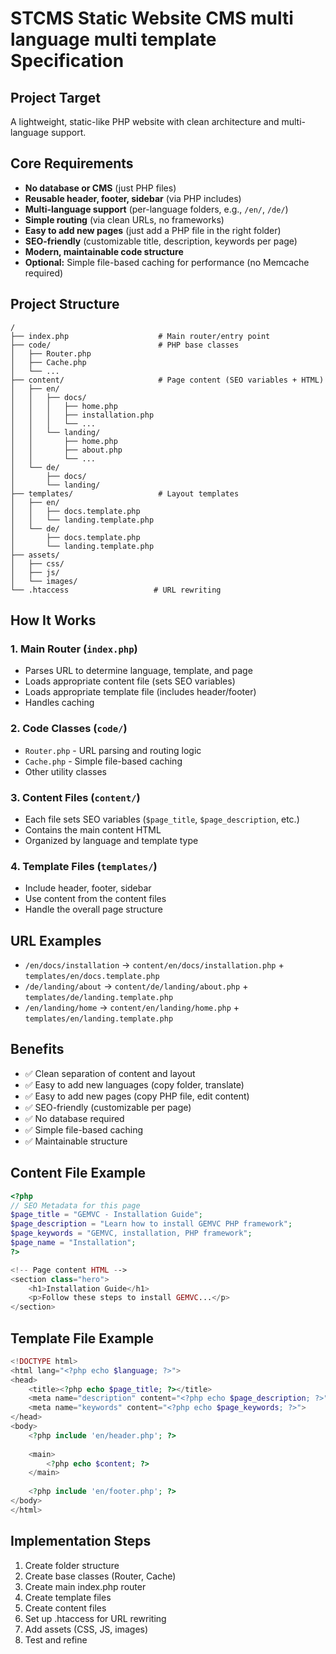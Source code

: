 # STCMS Static Website CMS multi language multi template Specification

## Project Target

A lightweight, static-like PHP website with clean architecture and multi-language support.

## Core Requirements

- **No database or CMS** (just PHP files)
- **Reusable header, footer, sidebar** (via PHP includes)
- **Multi-language support** (per-language folders, e.g., `/en/`, `/de/`)
- **Simple routing** (via clean URLs, no frameworks)
- **Easy to add new pages** (just add a PHP file in the right folder)
- **SEO-friendly** (customizable title, description, keywords per page)
- **Modern, maintainable code structure**
- **Optional:** Simple file-based caching for performance (no Memcache required)

## Project Structure

```
/
├── index.php                    # Main router/entry point
├── code/                        # PHP base classes
│   ├── Router.php
│   ├── Cache.php
│   └── ...
├── content/                     # Page content (SEO variables + HTML)
│   ├── en/
│   │   ├── docs/
│   │   │   ├── home.php
│   │   │   ├── installation.php
│   │   │   └── ...
│   │   └── landing/
│   │       ├── home.php
│   │       ├── about.php
│   │       └── ...
│   └── de/
│       ├── docs/
│       └── landing/
├── templates/                   # Layout templates
│   ├── en/
│   │   ├── docs.template.php
│   │   └── landing.template.php
│   └── de/
│       ├── docs.template.php
│       └── landing.template.php
├── assets/
│   ├── css/
│   ├── js/
│   └── images/
└── .htaccess                   # URL rewriting
```

## How It Works

### 1. Main Router (`index.php`)
- Parses URL to determine language, template, and page
- Loads appropriate content file (sets SEO variables)
- Loads appropriate template file (includes header/footer)
- Handles caching

### 2. Code Classes (`code/`)
- `Router.php` - URL parsing and routing logic
- `Cache.php` - Simple file-based caching
- Other utility classes

### 3. Content Files (`content/`)
- Each file sets SEO variables (`$page_title`, `$page_description`, etc.)
- Contains the main content HTML
- Organized by language and template type

### 4. Template Files (`templates/`)
- Include header, footer, sidebar
- Use content from the content files
- Handle the overall page structure

## URL Examples

- `/en/docs/installation` → `content/en/docs/installation.php` + `templates/en/docs.template.php`
- `/de/landing/about` → `content/de/landing/about.php` + `templates/de/landing.template.php`
- `/en/landing/home` → `content/en/landing/home.php` + `templates/en/landing.template.php`

## Benefits

- ✅ Clean separation of content and layout
- ✅ Easy to add new languages (copy folder, translate)
- ✅ Easy to add new pages (copy PHP file, edit content)
- ✅ SEO-friendly (customizable per page)
- ✅ No database required
- ✅ Simple file-based caching
- ✅ Maintainable structure

## Content File Example

```php
<?php
// SEO Metadata for this page
$page_title = "GEMVC - Installation Guide";
$page_description = "Learn how to install GEMVC PHP framework";
$page_keywords = "GEMVC, installation, PHP framework";
$page_name = "Installation";
?>

<!-- Page content HTML -->
<section class="hero">
    <h1>Installation Guide</h1>
    <p>Follow these steps to install GEMVC...</p>
</section>
```

## Template File Example

```php
<!DOCTYPE html>
<html lang="<?php echo $language; ?>">
<head>
    <title><?php echo $page_title; ?></title>
    <meta name="description" content="<?php echo $page_description; ?>">
    <meta name="keywords" content="<?php echo $page_keywords; ?>">
</head>
<body>
    <?php include 'en/header.php'; ?>
    
    <main>
        <?php echo $content; ?>
    </main>
    
    <?php include 'en/footer.php'; ?>
</body>
</html>
```

## Implementation Steps

1. Create folder structure
2. Create base classes (Router, Cache)
3. Create main index.php router
4. Create template files
5. Create content files
6. Set up .htaccess for URL rewriting
7. Add assets (CSS, JS, images)
8. Test and refine 